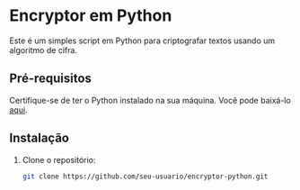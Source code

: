 # Encryptor em Python

Este é um simples script em Python para criptografar textos usando um algoritmo de cifra.

## Pré-requisitos

Certifique-se de ter o Python instalado na sua máquina. Você pode baixá-lo [aqui](https://www.python.org/).

## Instalação

1. Clone o repositório:

   ```bash
   git clone https://github.com/seu-usuario/encryptor-python.git
